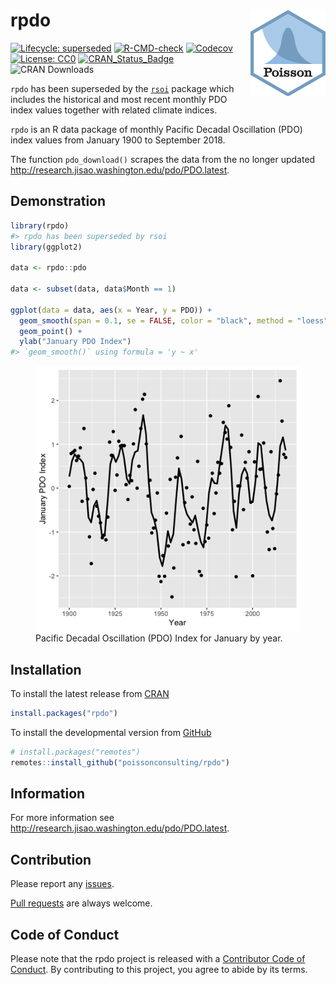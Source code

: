 
<!-- README.md is generated from README.Rmd. Please edit that file -->

# rpdo <img src="man/figures/logo.png" align="right" />

<!-- badges: start -->

[![Lifecycle:
superseded](https://img.shields.io/badge/lifecycle-superseded-blue.svg)](https://lifecycle.r-lib.org/articles/stages.html#superseded)
[![R-CMD-check](https://github.com/poissonconsulting/rpdo/actions/workflows/R-CMD-check.yaml/badge.svg)](https://github.com/poissonconsulting/rpdo/actions/workflows/R-CMD-check.yaml)
[![Codecov](https://codecov.io/gh/poissonconsulting/rpdo/graph/badge.svg)](https://app.codecov.io/gh/poissonconsulting/rpdo)
[![License:
CC0](https://img.shields.io/badge/License-CC0-blue.svg)](https://creativecommons.org/publicdomain/zero/1.0/)
[![CRAN_Status_Badge](http://www.r-pkg.org/badges/version/rpdo)](https://cran.r-project.org/package=rpdo)
![CRAN Downloads](http://cranlogs.r-pkg.org/badges/rpdo)
<!-- badges: end -->

`rpdo` has been superseded by the
[`rsoi`](https://github.com/boshek/rsoi) package which includes the
historical and most recent monthly PDO index values together with
related climate indices.

`rpdo` is an R data package of monthly Pacific Decadal Oscillation (PDO)
index values from January 1900 to September 2018.

The function `pdo_download()` scrapes the data from the no longer
updated <http://research.jisao.washington.edu/pdo/PDO.latest>.

## Demonstration

``` r
library(rpdo)
#> rpdo has been superseded by rsoi
library(ggplot2)

data <- rpdo::pdo

data <- subset(data, data$Month == 1)

ggplot(data = data, aes(x = Year, y = PDO)) +
  geom_smooth(span = 0.1, se = FALSE, color = "black", method = "loess") +
  geom_point() +
  ylab("January PDO Index")
#> `geom_smooth()` using formula = 'y ~ x'
```

<figure>
<img src="man/figures/README-unnamed-chunk-2-1.png"
alt="Pacific Decadal Oscillation (PDO) Index for January by year." />
<figcaption aria-hidden="true">Pacific Decadal Oscillation (PDO) Index
for January by year.</figcaption>
</figure>

## Installation

To install the latest release from [CRAN](https://cran.r-project.org)

``` r
install.packages("rpdo")
```

To install the developmental version from
[GitHub](https://github.com/poissonconsulting/rpdo)

``` r
# install.packages("remotes")
remotes::install_github("poissonconsulting/rpdo")
```

## Information

For more information see
<http://research.jisao.washington.edu/pdo/PDO.latest>.

## Contribution

Please report any
[issues](https://github.com/poissonconsulting/rpdo/issues).

[Pull requests](https://github.com/poissonconsulting/rpdo/pulls) are
always welcome.

## Code of Conduct

Please note that the rpdo project is released with a [Contributor Code
of
Conduct](https://contributor-covenant.org/version/2/0/CODE_OF_CONDUCT.html).
By contributing to this project, you agree to abide by its terms.
